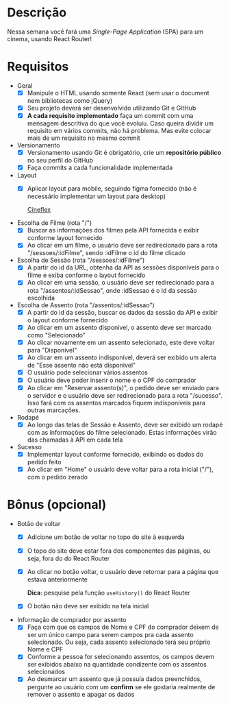 # Descrição

Nessa semana você fará uma *Single-Page Application* (SPA) para um cinema, usando React Router!

# Requisitos

- Geral
    - [x]  Manipule o HTML usando somente React (sem usar o document nem bibliotecas como jQuery)
    - [x]  Seu projeto deverá ser desenvolvido utilizando Git e GitHub
    - [x]  **A cada requisito implementado** faça um commit com uma mensagem descritiva do que você evoluiu. Caso queira dividir um requisito em vários commits, não há problema. Mas evite colocar mais de um requisito no mesmo commit
- Versionamento
    - [x]  Versionamento usando Git é obrigatório, crie um **repositório público** no seu perfil do GitHub
    - [x]  Faça commits a cada funcionalidade implementada
- Layout
    - [x]  Aplicar layout para mobile, seguindo figma fornecido (não é necessário implementar um layout para desktop)
        
        [Cineflex](https://www.figma.com/file/rc7ZTYfLZg9zpGahWB1aXb/Cineflex?node-id=0%3A1)
        
- Escolha de Filme (rota "/")
    - [x]  Buscar as informações dos filmes pela API fornecida e exibir conforme layout fornecido
    - [x]  Ao clicar em um filme, o usuário deve ser redirecionado para a rota "/sessoes/:idFilme", sendo :idFilme o id do filme clicado
- Escolha de Sessão (rota "/sessoes/:idFilme")
    - [x]  A partir do id da URL, obtenha da API as sessões disponíveis para o filme e exiba conforme o layout fornecido
    - [x]  Ao clicar em uma sessão, o usuário deve ser redirecionado para a rota "/assentos/:idSessao", onde :idSessao é o id da sessão escolhida
- Escolha de Assento (rota "/assentos/:idSessao")
    - [x]  A partir do id da sessão, buscar os dados da sessão da API e exibir o layout conforme fornecido
    - [x]  Ao clicar em um assento disponível, o assento deve ser marcado como "Selecionado"
    - [x]  Ao clicar novamente em um assento selecionado, este deve voltar para "Disponível"
    - [x]  Ao clicar em um assento indisponível, deverá ser exibido um alerta de "Esse assento não está disponível"
    - [x]  O usuário pode selecionar vários assentos
    - [x]  O usuário deve poder inserir o nome e o CPF do comprador
    - [x]  Ao clicar em "Reservar assento(s)", o pedido deve ser enviado para o servidor e o usuário deve ser redirecionado para a rota "/sucesso".  Isso fará com os assentos marcados fiquem indisponíveis para outras marcações.
- Rodapé
    - [x]  Ao longo das telas de Sessão e Assento, deve ser exibido um rodapé com as informações do filme selecionado. Estas informações virão das chamadas à API em cada tela
- Sucesso
    - [x]  Implementar layout conforme fornecido, exibindo os dados do pedido feito
    - [x]  Ao clicar em "Home" o usuário deve voltar para a rota inicial ("/"), com o pedido zerado

# Bônus (opcional)

- Botão de voltar
    - [x]  Adicione um botão de voltar no topo do site à esquerda
    - [x]  O topo do site deve estar fora dos componentes das páginas, ou seja, fora do <Switch> do React Router
    - [x]  Ao clicar no botão voltar, o usuário deve retornar para a página que estava anteriormente
        
        **Dica**: pesquise pela função `useHistory()` do React Router
        
    - [x]  O botão não deve ser exibido na tela inicial
- Informação de comprador por assento
    - [x]  Faça com que os campos de Nome e CPF do comprador deixem de ser um único campo para serem campos pra cada assento selecionado. Ou seja, cada assento selecionado terá seu próprio Nome e CPF
    - [x]  Conforme a pessoa for selecionando assentos, os campos devem ser exibidos abaixo na quantidade condizente com os assentos selecionados
    - [x]  Ao desmarcar um assento que já possuía dados preenchidos, pergunte ao usuário com um **confirm** se ele gostaria realmente de remover o assento e apagar os dados
